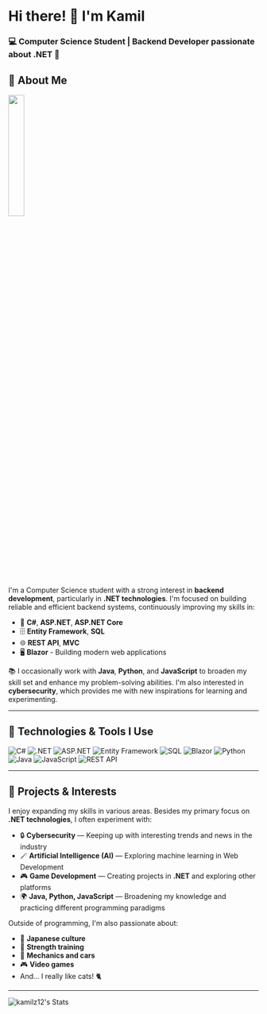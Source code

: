 # Hi there! 👋 I'm Kamil
### 💻 Computer Science Student | Backend Developer passionate about .NET 🌟

## 🧐 About Me


<img src="https://github.com/user-attachments/assets/9cfbd99d-bee0-4722-96ca-fb4301c01475" style="width: 25%;height=25%;"/>

I'm a Computer Science student with a strong interest in **backend development**, particularly in **.NET technologies**. I'm focused on building reliable and efficient backend systems, continuously improving my skills in:

- 💪 **C#**, **ASP.NET**, **ASP.NET Core**
- 🗄️ **Entity Framework**, **SQL**
- 🌐 **REST API**, **MVC**
- 🖥️ **Blazor** - Building modern web applications

📚 I occasionally work with **Java**, **Python**, and **JavaScript** to broaden my skill set and enhance my problem-solving abilities. I'm also interested in **cybersecurity**, which provides me with new inspirations for learning and experimenting.

---




## 🌟 Technologies & Tools I Use
![C#](https://img.shields.io/badge/C%23-239120?style=flat&logo=c-sharp&logoColor=white)
![.NET](https://img.shields.io/badge/.NET-512BD4?style=flat&logo=dotnet&logoColor=white)
![ASP.NET](https://img.shields.io/badge/ASP.NET-5C2D91?style=flat&logo=dot-net&logoColor=white)
![Entity Framework](https://img.shields.io/badge/Entity%20Framework-512BD4?style=flat&logo=dotnet&logoColor=white)
![SQL](https://img.shields.io/badge/SQL-4479A1?style=flat&logo=MySQL&logoColor=white)
![Blazor](https://img.shields.io/badge/Blazor-512BD4?style=flat&logo=blazor&logoColor=white)
![Python](https://img.shields.io/badge/Python-3776AB?style=flat&logo=python&logoColor=white)
![Java](https://img.shields.io/badge/Java-007396?style=flat&logo=java&logoColor=white)
![JavaScript](https://img.shields.io/badge/JavaScript-F7DF1E?style=flat&logo=javascript&logoColor=black)
![REST API](https://img.shields.io/badge/REST-02569B?style=flat&logo=rest-api&logoColor=white)

---

## 🚀 Projects & Interests
I enjoy expanding my skills in various areas. Besides my primary focus on **.NET technologies**, I often experiment with:

- 🔒 **Cybersecurity** — Keeping up with interesting trends and news in the industry
- 🪄 **Artificial Intelligence (AI)** — Exploring machine learning in Web Development
- 🎮 **Game Development** — Creating projects in **.NET** and exploring other platforms
- 🌍 **Java, Python, JavaScript** — Broadening my knowledge and practicing different programming paradigms

Outside of programming, I'm also passionate about:

- 🏯 **Japanese culture**
- 💪 **Strength training**
- 🔧 **Mechanics and cars**
- 🎮 **Video games**
- And... I really like cats! 🐈

---

![kamilz12's Stats](https://github-readme-stats.vercel.app/api?username=kamilz12&theme=tokyonight&show_icons=true&hide_border=true&count_private=true)

